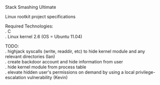 Stack Smashing Ultimate

Linux rootkit project specifications  

Required Technologies:  
. C  
. Linux kernel 2.6 (OS = Ubuntu 11.04)

TODO:  
. highjack syscalls (write, readdir, etc) to hide kernel module and any relevant
  directories (Ian)  
. create backdoor account and hide information from user  
. hide kernel module from process table  
. elevate hidden user's permissions on demand by using a local privilege-escalation
  vulnerability (Kevin)  
